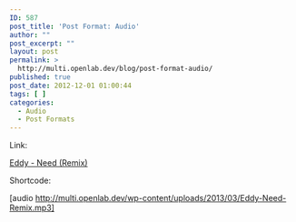 ```yaml
---
ID: 587
post_title: 'Post Format: Audio'
author: ""
post_excerpt: ""
layout: post
permalink: >
  http://multi.openlab.dev/blog/post-format-audio/
published: true
post_date: 2012-12-01 01:00:44
tags: [ ]
categories:
  - Audio
  - Post Formats
---
```

Link:

<a href="http://multi.openlab.dev/wp-content/uploads/2013/03/Eddy-Need-Remix.mp3">Eddy - Need (Remix)</a>

Shortcode:

[audio http://multi.openlab.dev/wp-content/uploads/2013/03/Eddy-Need-Remix.mp3]